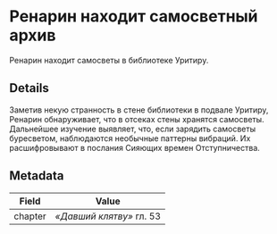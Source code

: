 # Ренарин находит самосветный архив
Ренарин находит самосветы в библиотеке Уритиру.

## Details
Заметив некую странность в стене библиотеки в подвале Уритиру, Ренарин обнаруживает, что в отсеках стены хранятся самосветы. Дальнейшее изучение выявляет, что, если зарядить самосветы буресветом, наблюдаются необычные паттерны вибраций. Их расшифровывают в послания Сияющих времен Отступничества.

## Metadata
| Field | Value |
| ----- | ----- |
| chapter | *«Давший клятву»* гл. 53 |
